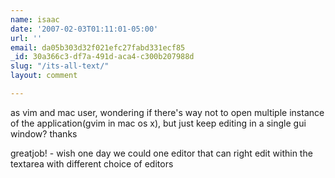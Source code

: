 ```yaml
---
name: isaac
date: '2007-02-03T01:11:01-05:00'
url: ''
email: da05b303d32f021efc27fabd331ecf85
_id: 30a366c3-df7a-491d-aca4-c300b207988d
slug: "/its-all-text/"
layout: comment

---
```


as vim and mac user, wondering if there's way not to open multiple instance of the application(gvim in mac os x), but just keep editing in a single gui window? thanks

greatjob! - wish one day we could one editor that can right edit within the textarea with different choice of editors

